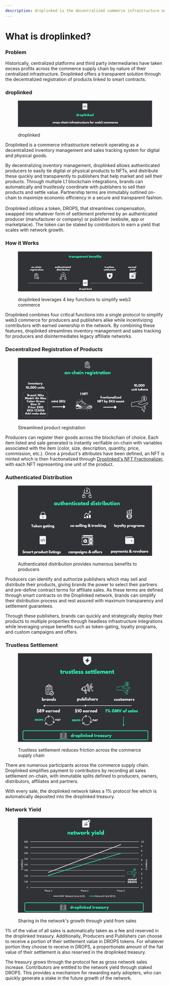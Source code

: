 ```yaml
---
description: droplinked is the decentralized commerce infrastructure network
---
```


# What is droplinked?

### Problem

Historically, centralized platforms and third party intermediaries have taken excess profits across the commerce supply chain by nature of their centralized infrastructure. Droplinked offers a transparent solution through the decentralized registration of products linked to smart contracts.&#x20;

### droplinked

<figure><img src=".gitbook/assets/droplinked title slide (2).jpg" alt=""><figcaption><p>droplinked </p></figcaption></figure>

Droplinked is a commerce infrastructure network operating as a decentralized inventory management and sales tracking system for digital and physical goods.&#x20;

By decentralizing inventory management, droplinked allows authenticated producers to easily tie digital or physical products to NFTs, and distribute these quickly and transparently to publishers that help market and sell their products. Through multiple L1 blockchain integrations, brands can automatically and trustlessly coordinate with publishers to sell their products and settle value. Partnership terms are immutably outlined on-chain to maximize economic efficiency in a secure and transparent fashion.\
\
Droplinked utilizes a token, DROPS, that streamlines compensation, swapped into whatever form of settlement preferred by an authenticated producer (manufacturer or company) or publisher (website, app or marketplace). The token can be staked by contributors to earn a yield that scales with network growth.

### How it Works

<figure><img src=".gitbook/assets/droplinked benefits (1).jpg" alt=""><figcaption><p>droplinked leverages 4 key functions to simplify web3 commerce</p></figcaption></figure>

Droplinked combines four critical functions into a single protocol to simplify web3 commerce for producers and publishers alike while incentivizing contributors with earned ownership in the network. By combining these features, droplinked streamlines inventory management and sales tracking for producers and disintermediates legacy affiliate networks.

### Decentralized Registration of Products

<figure><img src=".gitbook/assets/droplinked onchain registration slide (2).jpg" alt=""><figcaption><p>Streamlined product registration</p></figcaption></figure>

Producers can register their goods across the blockchain of choice. Each item listed and sale generated is instantly verifiable on-chain with variables associated with the item (color, size, description, quantity, price, commission, etc.). Once a product's attributes have been defined, an NFT is minted which is then fractionalized through [Droplinked's NFT Fractionalizer](https://fractionalizer.droplinked.com), with each NFT representing one unit of the product.

### Authenticated Distribution

<figure><img src=".gitbook/assets/authenticated distribution.jpg" alt=""><figcaption><p>Authenticated distribution provides numerous benefits to producers</p></figcaption></figure>

Producers can identify and authorize publishers which may sell and distribute their products, giving brands the power to select their partners and pre-define contract terms for affiliate sales. As these terms are defined through smart contracts on the Droplinked network, brands can simplify their distribution process and rest assured with maximum transparency and settlement guarantees.&#x20;

Through these publishers, brands can quickly and strategically deploy their products to multiple properties through headless infrastructure integrations while leveraging unique benefits such as token-gating, loyalty programs, and custom campaigns and offers.

### Trustless Settlement

<figure><img src=".gitbook/assets/trustless settlement.jpg" alt=""><figcaption><p>Trustless settlement reduces friction across the commerce supply chain</p></figcaption></figure>

There are numerous participants across the commerce supply chain. Droplinked simplifies payment to contributors by recording all sales settlement on-chain, with immutable splits defined to producers, owners, distributors, affiliates and partners.

With every sale, the droplinked network takes a 1% protocol fee which is automatically deposited into the droplinked treasury.

### Network Yield

<figure><img src=".gitbook/assets/network yield.jpg" alt=""><figcaption><p>Sharing in the network's growth through yield from sales</p></figcaption></figure>

1% of the value of all sales is automatically taken as a fee and reserved in the droplinked treasury. Additionally, Producers and Publishers can choose to receive a portion of their settlement value in DROPS tokens. For whatever portion they choose to receive in DROPS, a proportionate amount of the fiat value of their settlement is also reserved in the droplinked treasury.

The treasury grows through the protocol fee as gross network sales increase. Contributors are entitled to the network yield through staked DROPS. This provides a mechanism for rewarding early adopters, who can quickly generate a stake in the future growth of the network.
